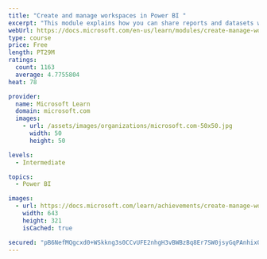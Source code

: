 ```yaml
---
title: "Create and manage workspaces in Power BI "
excerpt: "This module explains how you can share reports and datasets with your users and how to create a deployment strategy that makes sense for you and your organization. Furthermore, you will learn about data lineage in Microsoft Power BI."
webUrl: https://docs.microsoft.com/en-us/learn/modules/create-manage-workspaces-power-bi/
type: course
price: Free
length: PT29M
ratings:
  count: 1163
  average: 4.7755804
heat: 78

provider:
  name: Microsoft Learn
  domain: microsoft.com
  images:
    - url: /assets/images/organizations/microsoft.com-50x50.jpg
      width: 50
      height: 50

levels:
  - Intermediate

topics:
  - Power BI

images:
  - url: https://docs.microsoft.com/learn/achievements/create-manage-workspaces-power-bi-social.png
    width: 643
    height: 321
    isCached: true

secured: "pB6NefMQgcxd0+WSkkng3s0CCvUFE2nhgH3vBWBzBq8Er7SW0jsyGqPAnhixQcrGL/4j63ERLgcHvXv1+NPEe13oZYvva3+oX/ne7QB0nA8s9DrkL3p4KFMHlqixGOXYSTLuDiJF2rOEDcv0S2755vojxfyOzBNo5ELmyRffy+qi8vQSDMxk8HuF9RsdLQLKoPz3ghrGR5PUkAni8HbJAiWWT6E75MB5Z2BUHcckgkJWzdvAxGYhXDZhJYO4p+ZMlWJ1WiVgsZi8hqI+FcNmna7lx9mfnKHAbM1FEV+Q5JrvehjMYi812kofVd3f/U1JS26eZ6PmZDARwfk+nVJJbG0PV8I2EAoMK+U4oZht6Pln68FBsVUny+46pco7BQXALBgPm6IkNC5lVC0Ds/C7WPReo3+6DyI3j25UQqwqbOc=;L0B2XdT+utBkuyIP/OSfeQ=="
---
```


